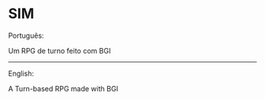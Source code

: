 # SIM

Português:

Um RPG de turno feito com BGI


---------------------------------------------------

English:

A Turn-based RPG made with BGI
